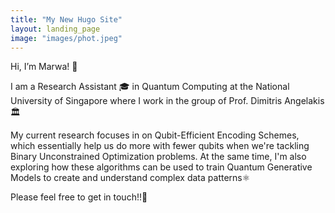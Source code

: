 ```yaml
---
title: "My New Hugo Site"
layout: landing_page
image: "images/phot.jpeg"
---
```

Hi, I’m Marwa! 👋

I am a Research Assistant 🎓 in Quantum Computing at the National University of Singapore where I work in the group of Prof. Dimitris Angelakis🏛 

My current research focuses in on Qubit-Efficient Encoding Schemes, which essentially help us do more with fewer qubits when we're tackling Binary Unconstrained Optimization problems. At the same time, I'm also exploring how these algorithms can be used to train Quantum Generative Models to create and understand complex data patterns⚛️

Please feel free to get in touch!!📧